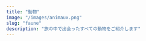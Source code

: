 ```yaml
---
title: "動物"
image: "/images/animaux.png" 
slug: "faune"
description: "旅の中で出会ったすべての動物をご紹介します"
---
```

